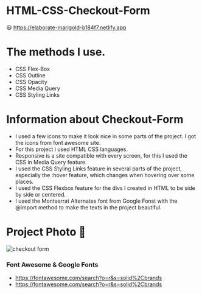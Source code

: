 # HTML-CSS-Checkout-Form
 😃 https://elaborate-marigold-b184f7.netlify.app
# The methods I use.
 - CSS Flex-Box
 - CSS Outline
 - CSS Opacity
 - CSS Media Query
 - CSS Styling Links
# Information about Checkout-Form
 - I used a few icons to make it look nice in some parts of the project. I got the icons from font awesome site.
 - For this project i used HTML CSS languages.
 - Responsive is a site compatible with every screen, for this I used the CSS in Media Query feature.
 - I used the CSS Styling Links feature in several parts of the project, especially the :hover feature, which changes when hovering over some places.
 - I used the CSS Flexbox feature for the divs I created in HTML to be side by side or centered.
 - I used the Montserrat Alternates font from Google Fonst with the @import method to make the texts in the project beautiful.
# Project Photo 🚀
![checkout form](https://user-images.githubusercontent.com/106542921/188323634-efd01a2a-565b-46a0-8b70-17447f111fa0.png)

### Font Awesome & Google Fonts
 - https://fontawesome.com/search?o=r&s=solid%2Cbrands
 - https://fontawesome.com/search?o=r&s=solid%2Cbrands
